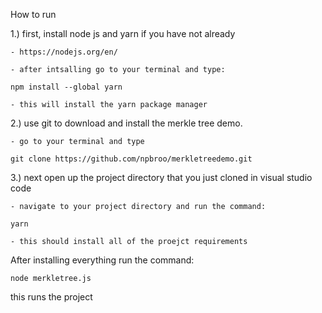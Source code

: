 How to run

1.) first, install node js and yarn if you have not already

    - https://nodejs.org/en/

    - after intsalling go to your terminal and type:
```
npm install --global yarn
```
    - this will install the yarn package manager


2.) use git to download and install the merkle tree demo.

    - go to your terminal and type
```
git clone https://github.com/npbroo/merkletreedemo.git
```

3.) next open up the project directory that you just cloned in visual studio code

    - navigate to your project directory and run the command:
```
yarn
```
    - this should install all of the proejct requirements


After installing everything run the command:
```
node merkletree.js
```
this runs the project
